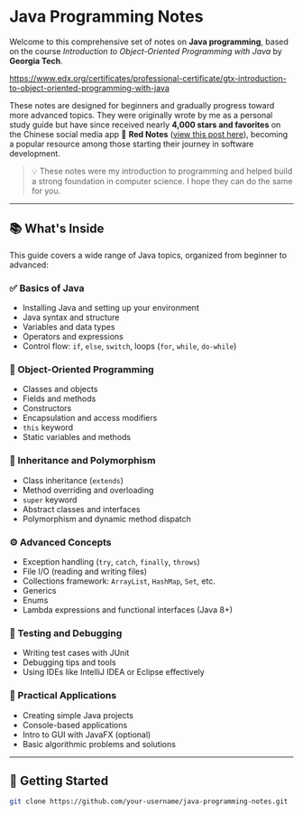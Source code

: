 # Java Programming Notes

Welcome to this comprehensive set of notes on **Java programming**, based on the course *Introduction to Object-Oriented Programming with Java* by **Georgia Tech**.

https://www.edx.org/certificates/professional-certificate/gtx-introduction-to-object-oriented-programming-with-java

These notes are designed for beginners and gradually progress toward more advanced topics. They were originally wrote by me as a personal study guide but have since received nearly **4,000 stars and favorites** on the Chinese social media app 🍠 **Red Notes** ([view this post here]((https://www.xiaohongshu.com/explore/66eed5fa000000001e018f1c?app_platform=ios&app_version=8.81.2&share_from_user_hidden=true&xsec_source=app_share&type=normal&xsec_token=CBUKO0rWL74DsISmvplGe5Jg4nXZvlsL9fTk_NlVBEUG8=&author_share=1&xhsshare=CopyLink&shareRedId=N0gyNzs9OjpLP0ZFO0ozPjs2SzlIOEhC&apptime=1746606688&share_id=618fbd4860fe4309a215efc3b888ff3c))), becoming a popular resource among those starting their journey in software development.

> 💡 These notes were my introduction to programming and helped build a strong foundation in computer science. I hope they can do the same for you.

---

## 📚 What's Inside

This guide covers a wide range of Java topics, organized from beginner to advanced:

### ✅ Basics of Java
- Installing Java and setting up your environment
- Java syntax and structure
- Variables and data types
- Operators and expressions
- Control flow: `if`, `else`, `switch`, loops (`for`, `while`, `do-while`)

### 🧱 Object-Oriented Programming
- Classes and objects
- Fields and methods
- Constructors
- Encapsulation and access modifiers
- `this` keyword
- Static variables and methods

### 🔁 Inheritance and Polymorphism
- Class inheritance (`extends`)
- Method overriding and overloading
- `super` keyword
- Abstract classes and interfaces
- Polymorphism and dynamic method dispatch

### ⚙️ Advanced Concepts
- Exception handling (`try`, `catch`, `finally`, `throws`)
- File I/O (reading and writing files)
- Collections framework: `ArrayList`, `HashMap`, `Set`, etc.
- Generics
- Enums
- Lambda expressions and functional interfaces (Java 8+)

### 🧪 Testing and Debugging
- Writing test cases with JUnit
- Debugging tips and tools
- Using IDEs like IntelliJ IDEA or Eclipse effectively

### 🔧 Practical Applications
- Creating simple Java projects
- Console-based applications
- Intro to GUI with JavaFX (optional)
- Basic algorithmic problems and solutions

---

## 🚀 Getting Started

```bash
git clone https://github.com/your-username/java-programming-notes.git
